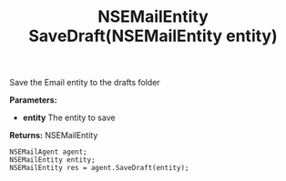 ﻿---
uid: crmscript_ref_NSEMailAgent_SaveDraft
title: NSEMailEntity SaveDraft(NSEMailEntity entity)
intellisense: NSEMailAgent.SaveDraft
keywords: NSEMailAgent, SaveDraft
so.topic: reference
---

Save the Email entity to the drafts folder

**Parameters:**
 - **entity** The entity to save

**Returns:** NSEMailEntity

```crmscript
NSEMailAgent agent;
NSEMailEntity entity;
NSEMailEntity res = agent.SaveDraft(entity);
```

